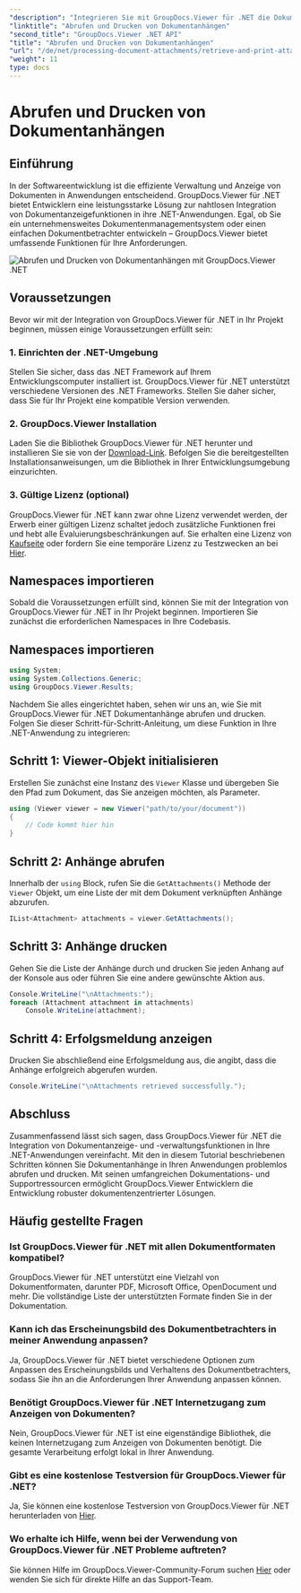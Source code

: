 ```yaml
---
"description": "Integrieren Sie mit GroupDocs.Viewer für .NET die Dokumentanzeige nahtlos in Ihre .NET-Anwendungen. Rufen Sie Dokumentanhänge mühelos ab und drucken Sie sie."
"linktitle": "Abrufen und Drucken von Dokumentanhängen"
"second_title": "GroupDocs.Viewer .NET API"
"title": "Abrufen und Drucken von Dokumentanhängen"
"url": "/de/net/processing-document-attachments/retrieve-and-print-attachments/"
"weight": 11
type: docs
---
```

# Abrufen und Drucken von Dokumentanhängen

## Einführung
In der Softwareentwicklung ist die effiziente Verwaltung und Anzeige von Dokumenten in Anwendungen entscheidend. GroupDocs.Viewer für .NET bietet Entwicklern eine leistungsstarke Lösung zur nahtlosen Integration von Dokumentanzeigefunktionen in ihre .NET-Anwendungen. Egal, ob Sie ein unternehmensweites Dokumentenmanagementsystem oder einen einfachen Dokumentbetrachter entwickeln – GroupDocs.Viewer bietet umfassende Funktionen für Ihre Anforderungen.

![Abrufen und Drucken von Dokumentanhängen mit GroupDocs.Viewer .NET](/viewer/processing-document-attachments/retrieve-and-print-document-attachments.png)

## Voraussetzungen
Bevor wir mit der Integration von GroupDocs.Viewer für .NET in Ihr Projekt beginnen, müssen einige Voraussetzungen erfüllt sein:
### 1. Einrichten der .NET-Umgebung
Stellen Sie sicher, dass das .NET Framework auf Ihrem Entwicklungscomputer installiert ist. GroupDocs.Viewer für .NET unterstützt verschiedene Versionen des .NET Frameworks. Stellen Sie daher sicher, dass Sie für Ihr Projekt eine kompatible Version verwenden.
### 2. GroupDocs.Viewer Installation
Laden Sie die Bibliothek GroupDocs.Viewer für .NET herunter und installieren Sie sie von der [Download-Link](https://releases.groupdocs.com/viewer/net/). Befolgen Sie die bereitgestellten Installationsanweisungen, um die Bibliothek in Ihrer Entwicklungsumgebung einzurichten.
### 3. Gültige Lizenz (optional)
GroupDocs.Viewer für .NET kann zwar ohne Lizenz verwendet werden, der Erwerb einer gültigen Lizenz schaltet jedoch zusätzliche Funktionen frei und hebt alle Evaluierungsbeschränkungen auf. Sie erhalten eine Lizenz von [Kaufseite](https://purchase.groupdocs.com/buy) oder fordern Sie eine temporäre Lizenz zu Testzwecken an bei [Hier](https://purchase.groupdocs.com/temporary-license/).

## Namespaces importieren
Sobald die Voraussetzungen erfüllt sind, können Sie mit der Integration von GroupDocs.Viewer für .NET in Ihr Projekt beginnen. Importieren Sie zunächst die erforderlichen Namespaces in Ihre Codebasis.
## Namespaces importieren
```csharp
using System;
using System.Collections.Generic;
using GroupDocs.Viewer.Results;
```

Nachdem Sie alles eingerichtet haben, sehen wir uns an, wie Sie mit GroupDocs.Viewer für .NET Dokumentanhänge abrufen und drucken. Folgen Sie dieser Schritt-für-Schritt-Anleitung, um diese Funktion in Ihre .NET-Anwendung zu integrieren:
## Schritt 1: Viewer-Objekt initialisieren
Erstellen Sie zunächst eine Instanz des `Viewer` Klasse und übergeben Sie den Pfad zum Dokument, das Sie anzeigen möchten, als Parameter.
```csharp
using (Viewer viewer = new Viewer("path/to/your/document"))
{
    // Code kommt hier hin
}
```
## Schritt 2: Anhänge abrufen
Innerhalb der `using` Block, rufen Sie die `GetAttachments()` Methode der `Viewer` Objekt, um eine Liste der mit dem Dokument verknüpften Anhänge abzurufen.
```csharp
IList<Attachment> attachments = viewer.GetAttachments();
```
## Schritt 3: Anhänge drucken
Gehen Sie die Liste der Anhänge durch und drucken Sie jeden Anhang auf der Konsole aus oder führen Sie eine andere gewünschte Aktion aus.
```csharp
Console.WriteLine("\nAttachments:");
foreach (Attachment attachment in attachments)
    Console.WriteLine(attachment);
```
## Schritt 4: Erfolgsmeldung anzeigen
Drucken Sie abschließend eine Erfolgsmeldung aus, die angibt, dass die Anhänge erfolgreich abgerufen wurden.
```csharp
Console.WriteLine("\nAttachments retrieved successfully.");
```

## Abschluss
Zusammenfassend lässt sich sagen, dass GroupDocs.Viewer für .NET die Integration von Dokumentanzeige- und -verwaltungsfunktionen in Ihre .NET-Anwendungen vereinfacht. Mit den in diesem Tutorial beschriebenen Schritten können Sie Dokumentanhänge in Ihren Anwendungen problemlos abrufen und drucken. Mit seinen umfangreichen Dokumentations- und Supportressourcen ermöglicht GroupDocs.Viewer Entwicklern die Entwicklung robuster dokumentenzentrierter Lösungen.
## Häufig gestellte Fragen
### Ist GroupDocs.Viewer für .NET mit allen Dokumentformaten kompatibel?
GroupDocs.Viewer für .NET unterstützt eine Vielzahl von Dokumentformaten, darunter PDF, Microsoft Office, OpenDocument und mehr. Die vollständige Liste der unterstützten Formate finden Sie in der Dokumentation.
### Kann ich das Erscheinungsbild des Dokumentbetrachters in meiner Anwendung anpassen?
Ja, GroupDocs.Viewer für .NET bietet verschiedene Optionen zum Anpassen des Erscheinungsbilds und Verhaltens des Dokumentbetrachters, sodass Sie ihn an die Anforderungen Ihrer Anwendung anpassen können.
### Benötigt GroupDocs.Viewer für .NET Internetzugang zum Anzeigen von Dokumenten?
Nein, GroupDocs.Viewer für .NET ist eine eigenständige Bibliothek, die keinen Internetzugang zum Anzeigen von Dokumenten benötigt. Die gesamte Verarbeitung erfolgt lokal in Ihrer Anwendung.
### Gibt es eine kostenlose Testversion für GroupDocs.Viewer für .NET?
Ja, Sie können eine kostenlose Testversion von GroupDocs.Viewer für .NET herunterladen von [Hier](https://releases.groupdocs.com/).
### Wo erhalte ich Hilfe, wenn bei der Verwendung von GroupDocs.Viewer für .NET Probleme auftreten?
Sie können Hilfe im GroupDocs.Viewer-Community-Forum suchen [Hier](https://forum.groupdocs.com/c/viewer/9) oder wenden Sie sich für direkte Hilfe an das Support-Team.